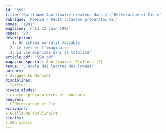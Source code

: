```yaml
---
id: '550'
title: 'Guillaume Apollinaire créateur dans « L’Hérésiarque et Cie »'
rubrique: 'Poésie / Récit [classes préparatoires]'
annee: '1991'
magazine: 'n°13 15 juin 1992'
pages: '20'
description: 
  '1. Un schéma narratif variable
  2. Le réel et l’imaginaire
  3. La vie exprimée dans sa totalité'
article_pdf: '550.pdf'
magazine_special: Apollinaire. Fictions (2)
revue: 'L’école des lettres des lycées'
auteurs:
- Jacques Le Marinel
disciplines:
- lettres
niveau_etudes:
- classes préparatoires et concours
oeuvres:
- L’Hérésiarque et Cie
ecrivains:
- Guillaume Apollinaire
siecles:
- 20e siècle
---
```

